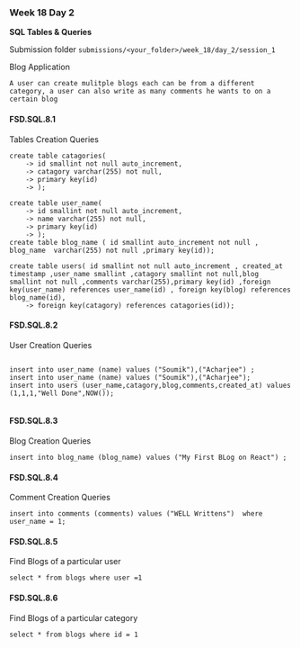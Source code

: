 ### Week 18 Day 2

**SQL Tables & Queries**

Submission folder `submissions/<your_folder>/week_18/day_2/session_1`

Blog Application

```
A user can create mulitple blogs each can be from a different category, a user can also write as many comments he wants to on a certain blog
```

#### FSD.SQL.8.1

Tables Creation Queries

```mysql
create table catagories(
    -> id smallint not null auto_increment,
    -> catagory varchar(255) not null,
    -> primary key(id)
    -> );

create table user_name(
    -> id smallint not null auto_increment,
    -> name varchar(255) not null,
    -> primary key(id)
    -> );
create table blog_name ( id smallint auto_increment not null , blog_name  varchar(255) not null ,primary key(id));

create table users( id smallint not null auto_increment , created_at timestamp ,user_name smallint ,catagory smallint not null,blog smallint not null ,comments varchar(255),primary key(id) ,foreign key(user_name) references user_name(id) , foreign key(blog) references blog_name(id),
    -> foreign key(catagory) references catagories(id));
```

#### FSD.SQL.8.2

User Creation Queries

```mysql

insert into user_name (name) values ("Soumik"),("Acharjee") ;
insert into user_name (name) values ("Soumik"),("Acharjee");
insert into users (user_name,catagory,blog,comments,created_at) values (1,1,1,"Well Done",NOW());


```

#### FSD.SQL.8.3

Blog Creation Queries

```mysql
insert into blog_name (blog_name) values ("My First BLog on React") ;

```

#### FSD.SQL.8.4

Comment Creation Queries

```
insert into comments (comments) values ("WELL Writtens")  where user_name = 1;

```

#### FSD.SQL.8.5

Find Blogs of a particular user

```mysql
select * from blogs where user =1

```

#### FSD.SQL.8.6

Find Blogs of a particular category

```mysql
select * from blogs where id = 1

```
